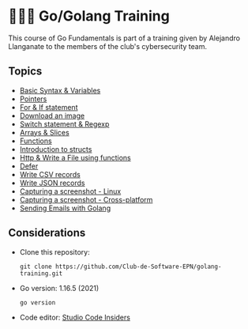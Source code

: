 # 👩🏻‍💻 Go/Golang Training

This course of Go Fundamentals is part of a training given by Alejandro Llanganate to the members of the club's cybersecurity team.

## Topics
- [Basic Syntax & Variables](https://github.com/Club-de-Software-EPN/golang-training/blob/master/src/class%201%20-%20variables%20%26%20fmt/main.go)
- [Pointers](https://github.com/Club-de-Software-EPN/golang-training/blob/master/src/class%202%20-%20pointers/main.go)
- [For & If statement](https://github.com/Club-de-Software-EPN/golang-training/blob/master/src/class%203%20-%20for%20%26%20if%20statement/main.go)
- [Download an image](https://github.com/Club-de-Software-EPN/golang-training/blob/master/src/class%204%20-%20download%20an%20image%20/main.go) 
- [Switch statement & Regexp](https://github.com/Club-de-Software-EPN/golang-training/tree/master/src/class%205%20-%20switch%20%26%20regexp) 
- [Arrays & Slices](https://github.com/Club-de-Software-EPN/golang-training/tree/master/src/class%206%20-%20arrays%20%26%20slices)
- [Functions](https://github.com/Club-de-Software-EPN/golang-training/tree/master/src/class%207%20-%20functions/main.go)
- [Introduction to structs](https://github.com/Club-de-Software-EPN/golang-training/tree/master/src/class%208%20-%20structs)
- [Http & Write a File using functions](https://github.com/Club-de-Software-EPN/golang-training/tree/master/src/class%209%20-%20http%20%26%20write%20a%20file%20using%20functions)
- [Defer](https://github.com/Club-de-Software-EPN/golang-training/tree/master/src/class%2010%20-%20defer)
- [Write CSV records](https://github.com/Club-de-Software-EPN/golang-training/tree/master/src/class%2011%20-%20csv)
- [Write JSON records](https://github.com/Club-de-Software-EPN/golang-training/tree/master/src/class%2014%20-%20json)
- [Capturing a screenshot - Linux](https://github.com/Club-de-Software-EPN/golang-training/tree/master/src/class%2012%20-%20screenshots)
- [Capturing a screenshot - Cross-platform](https://github.com/Club-de-Software-EPN/golang-training/tree/master/src/class%2013%20-%20screenshots%20cross-platform)
- [Sending Emails with Golang](https://github.com/Club-de-Software-EPN/golang-training/tree/master/src/class%2015%20-%20send%20an%20email)

## Considerations
- Clone this repository:
  ```
  git clone https://github.com/Club-de-Software-EPN/golang-training.git
  ```
- Go version: 1.16.5 (2021)
  ```
  go version
  ```
- Code editor: [Studio Code Insiders](https://code.visualstudio.com/insiders/) 
